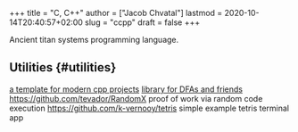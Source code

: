 +++
title = "C, C++"
author = ["Jacob Chvatal"]
lastmod = 2020-10-14T20:40:57+02:00
slug = "ccpp"
draft = false
+++

Ancient titan systems programming language.


## Utilities {#utilities}

[a template for modern cpp projects](https://github.com/TheLartians/ModernCppStarter)
[library for DFAs and friends](https://github.com/katef/libfsm)
<https://github.com/tevador/RandomX> proof of work via random code execution
<https://github.com/k-vernooy/tetris> simple example tetris terminal app
